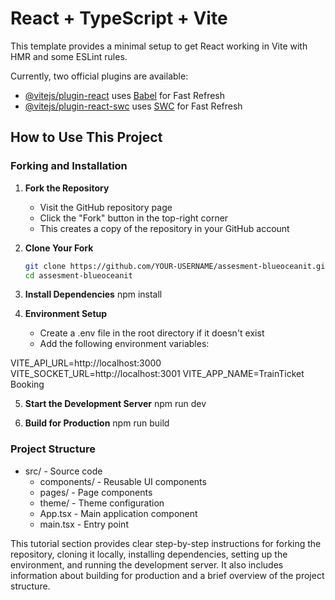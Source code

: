 # React + TypeScript + Vite

This template provides a minimal setup to get React working in Vite with HMR and some ESLint rules.

Currently, two official plugins are available:

- [@vitejs/plugin-react](https://github.com/vitejs/vite-plugin-react/blob/main/packages/plugin-react) uses [Babel](https://babeljs.io/) for Fast Refresh
- [@vitejs/plugin-react-swc](https://github.com/vitejs/vite-plugin-react/blob/main/packages/plugin-react-swc) uses [SWC](https://swc.rs/) for Fast Refresh

## How to Use This Project

### Forking and Installation

1. **Fork the Repository**
   - Visit the GitHub repository page
   - Click the "Fork" button in the top-right corner
   - This creates a copy of the repository in your GitHub account

2. **Clone Your Fork**
   ```bash
   git clone https://github.com/YOUR-USERNAME/assesment-blueoceanit.git
   cd assesment-blueoceanit
   ```

3. **Install Dependencies**
   npm install

4. **Environment Setup**
   - Create a .env file in the root directory if it doesn't exist
   - Add the following environment variables:

  VITE_API_URL=http://localhost:3000
  VITE_SOCKET_URL=http://localhost:3001
  VITE_APP_NAME=TrainTicket Booking

5. **Start the Development Server**
   npm run dev

6. **Build for Production**
   npm run build

### Project Structure
- src/ - Source code
  - components/ - Reusable UI components
  - pages/ - Page components
  - theme/ - Theme configuration
  - App.tsx - Main application component
  - main.tsx - Entry point


This tutorial section provides clear step-by-step instructions for forking the repository, cloning it locally, installing dependencies, setting up the environment, and running the development server. It also includes information about building for production and a brief overview of the project structure.